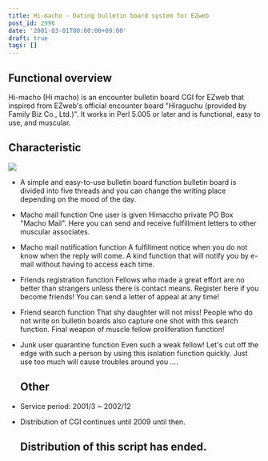 ```yaml
---
title: Hi-macho - Dating bulletin board system for EZweb
post_id: 2996
date: '2001-03-01T00:00:00+09:00'
draft: true
tags: []
---
```


## Functional overview

Hi-macho (Hi macho) is an encounter bulletin board CGI for EZweb that inspired from EZweb's official encounter board "Hiraguchu (provided by Family Biz Co., Ltd.)". It works in Perl 5.005 or later and is functional, easy to use, and muscular.

## Characteristic

![](https://danmaq.com/wp-content/uploads/2013/11/macho.gif)

*   A simple and easy-to-use bulletin board function bulletin board is divided into five threads and you can change the writing place depending on the mood of the day.
*   Macho mail function One user is given Himaccho private PO Box "Macho Mail". Here you can send and receive fulfillment letters to other muscular associates.
*   Macho mail notification function A fulfillment notice when you do not know when the reply will come. A kind function that will notify you by e-mail without having to access each time.
*   Friends registration function Fellows who made a great effort are no better than strangers unless there is contact means. Register here if you become friends! You can send a letter of appeal at any time!
*   Friend search function That shy daughter will not miss! People who do not write on bulletin boards also capture one shot with this search function. Final weapon of muscle fellow proliferation function!
*   Junk user quarantine function Even such a weak fellow! Let's cut off the edge with such a person by using this isolation function quickly. Just use too much will cause troubles around you ....
    
    ## Other
    
*   Service period: 2001/3 ~ 2002/12
    
*   Distribution of CGI continues until 2009 until then.
    
    ## Distribution of this script has ended.
